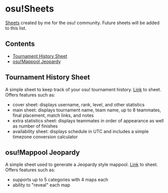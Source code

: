 # osu!Sheets
[Sheets](https://drive.google.com/drive/folders/1JDuZyH6X6g8gVYotZ0GnONlb2usqaeOy?usp=sharing) created by me for the osu! community. Future sheets will be added to this list.

## Contents
* [Tournament History Sheet](#tournament-history-sheet)
* [osu!Mappool Jeopardy](#osu!Mappool-jeopardy)

## Tournament History Sheet
A simple sheet to keep track of your osu! tournament history.
[Link](https://docs.google.com/spreadsheets/d/1hlngeWJaxbcC499_V0Yo2mcit6aaMAGq7Vcnq0dc4Lk/edit?usp=sharing) to sheet.
Offers features such as: 
- cover sheet: displays username, rank, level, and other statistics
- main sheet: displays tournament name, team name, up to 8 teammates, final placement, match links, and notes
- extra statistics sheet: displays teammates in order of appearance as well as number of finishes
- availability sheet: displays schedule in UTC and includes a simple timezone conversion calculator

## osu!Mappool Jeopardy
A simple sheet used to generate a Jeopardy style mappool.
[Link](https://docs.google.com/spreadsheets/d/1hGT_5y0W6SdcH4t9iBavzwZrwJbxLfXwEhxvzkKSg6o/edit?usp=sharing) to sheet.
Offers features such as:
- supports up to 5 categories with 4 maps each
- ability to "reveal" each map
